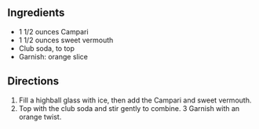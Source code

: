 ## Ingredients

- 1 1/2 ounces Campari
- 1 1/2 ounces sweet vermouth
- Club soda, to top
- Garnish: orange slice


## Directions

1. Fill a highball glass with ice, then add the Campari and sweet vermouth.
2. Top with the club soda and stir gently to combine.
3 Garnish with an orange twist. 
